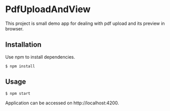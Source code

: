 # PdfUploadAndView

This project is small demo app for dealing with pdf upload and its preview in browser.

## Installation

Use npm to install dependencies.

```
$ npm install
```

## Usage

```
$ npm start
```

Application can be accessed on http://localhost:4200.
